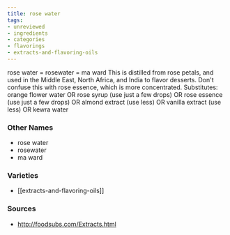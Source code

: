 ```yaml
---
title: rose water
tags:
- unreviewed
- ingredients
- categories
- flavorings
- extracts-and-flavoring-oils
---
```

rose water = rosewater = ma ward This is distilled from rose petals, and used in the Middle East, North Africa, and India to flavor desserts. Don't confuse this with rose essence, which is more concentrated. Substitutes: orange flower water OR rose syrup (use just a few drops) OR rose essence (use just a few drops) OR almond extract (use less) OR vanilla extract (use less) OR kewra water

### Other Names

* rose water
* rosewater
* ma ward

### Varieties

* [[extracts-and-flavoring-oils]]

### Sources
* http://foodsubs.com/Extracts.html
